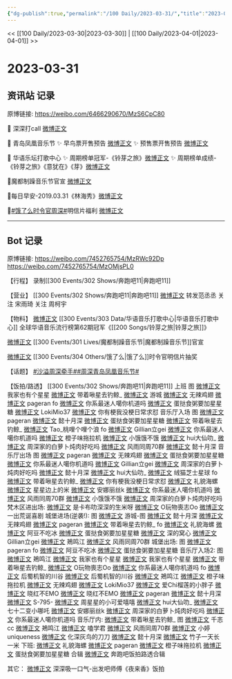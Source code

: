 ```yaml
---
{"dg-publish":true,"permalink":"/100 Daily/2023-03-31/","title":"2023-03-31","created":"2023-03-31T20:56:13.000+08:00","updated":"2023-04-11T14:46:31.000+08:00"}
---
```



<< [[100 Daily/2023-03-30\|2023-03-30]] | [[100 Daily/2023-04-01\|2023-04-01]] >>

# 2023-03-31

## 资讯站 记录

原博链接: https://weibo.com/6466290670/MzS6CpC80

🌟 深深打call [微博正文](https://weibo.com/6466290670/4885331386044160)

🌟 青岛凤凰音乐节
✨ 早鸟票开售预告 [微博正文](https://weibo.com/6466290670/4885298285119995)
✨ 预售票开售预告 [微博正文](https://weibo.com/6466290670/4885321403340921)

🌟 华语乐坛打歌中心
✨ 周期榜单冠军-《铃芽之旅》[微博正文](https://weibo.com/6466290670/4885338583729276)
✨ 周期榜单成绩-《铃芽之旅》《意犹在》《芽》[微博正文](https://weibo.com/6466290670/4885297827156592)

🌟魔都制躁音乐节官宣 [微博正文](https://weibo.com/6466290670/4885344610685583)

🌟每日早安-2019.03.31《林海秀》[微博正文](https://weibo.com/6466290670/4885263128724005)

🌟[#饿了么时令官周深#](https://s.weibo.com/weibo?q=%23%E9%A5%BF%E4%BA%86%E4%B9%88%E6%97%B6%E4%BB%A4%E5%AE%98%E5%91%A8%E6%B7%B1%23)明信片福利 [微博正文](https://weibo.com/6466290670/4885392660890975)

---
## Bot 记录

原博链接:
https://weibo.com/7452765754/MzRWc92Dp
https://weibo.com/7452765754/MzOMjsPL0

【行程】
录制[[300 Events/302 Shows/奔跑吧11\|奔跑吧11]]

【营业】
[[300 Events/302 Shows/奔跑吧11\|奔跑吧11]]
[微博正文](http://weibo.com/1736988591/MzNNVwq5l) 转发范丞丞
关注 宋雨琦
关注 周柯宇

【物料】
[微博正文](http://weibo.com/7186370005/MzNDxm98g) [[300 Events/303 Data/华语音乐打歌中心\|华语音乐打歌中心]] 全球华语音乐流行榜第62期冠军《[[200 Songs/铃芽之旅\|铃芽之旅]]》

[微博正文](https://weibo.com/7740679900/MzNM2dVzh) [[300 Events/301 Lives/魔都制躁音乐节\|魔都制躁音乐节]]官宣

[微博正文](http://weibo.com/7756461320/MzPgBgINJ) [[300 Events/304 Others/饿了么\|饿了么]]时令官明信片抽奖

【话题】
[#沙溢周深牵手#](https://s.weibo.com/weibo?q=%23%E6%B2%99%E6%BA%A2%E5%91%A8%E6%B7%B1%E7%89%B5%E6%89%8B%23)[#周深青岛凤凰音乐节#](https://s.weibo.com/weibo?q=%23%E5%91%A8%E6%B7%B1%E9%9D%92%E5%B2%9B%E5%87%A4%E5%87%B0%E9%9F%B3%E4%B9%90%E8%8A%82%23)

【饭拍/路透】
[[300 Events/302 Shows/奔跑吧11\|奔跑吧11]]
上班
图
[微博正文](http://weibo.com/7423554418/MzO104IPg) 我家也有个星星
[微博正文](https://weibo.com/3246571812/MzO1z09ef) 带着啾星去钓鲸_
[微博正文](http://weibo.com/1801743981/MzNWwjWLO) 游城
[微博正文](https://weibo.com/7495641082/MzNYErd7h) 无辣鸡翅
[微博正文](https://weibo.com/7633014126/MzO0JjxXw) pageran
fo
[微博正文](http://weibo.com/7724525486/MzNXWrIUw) 你系最迷人噶你机道吗
[微博正文](https://weibo.com/6048634807/MzO1T5IdO) 蛋挞食粥要加星星糖
[微博正文](https://weibo.com/2250702464/MzS0xFs0S) LokiMio37
[微博正文](https://weibo.com/5883478724/MzO24xDPM) 你有梗我没梗日常求怼
音乐厅入场
图
[微博正文](http://weibo.com/7633014126/MzObd1myN) pageran
[微博正文](https://weibo.com/5635213381/MzOiegQw8) 懿十月深
[微博正文](https://weibo.com/6048634807/MzO9nwZSR) 蛋挞食粥要加星星糖
[微博正文](https://weibo.com/3246571812/MzO8GpESL) 带着啾星去钓鲸_
[微博正文](http://weibo.com/7821303416/MzS4MFPJD) Tao_桃哩个哩个浪
fo
[微博正文](http://weibo.com/5355738926/MzOa1w1q1) Gillian立gei
[微博正文](https://weibo.com/7724525486/MzO5KsFBR) 你系最迷人噶你机道吗
[微博正文](http://weibo.com/6985585754/MzOgEf4Qa) 橙子味拖拉机
[微博正文](https://weibo.com/6296419187/MzObWzU9r) 小饿饿不饿
[微博正文](http://weibo.com/5178452393/MzOenAMCN) hui大仙叻_
[微博正文](https://weibo.com/7017597412/MzO8FANTE) 周深家的白萝卜炖肉好吃吗
[微博正文](https://weibo.com/6735440572/MzOqk2MX5) 风雨同周70群
[微博正文](https://weibo.com/5635213381/MzOxDkQQm) 懿十月深
音乐厅出场
图
[微博正文](http://weibo.com/7633014126/MzOqp6nyx) pageran
[微博正文](http://weibo.com/7495641082/MzOv8cUiR) 无辣鸡翅
[微博正文](http://weibo.com/6048634807/MzOvopINW) 蛋挞食粥要加星星糖
[微博正文](http://weibo.com/7724525486/MzOIrh1tG) 你系最迷人噶你机道吗
[微博正文](https://weibo.com/5355738926/MzOzeAJJ4) Gillian立gei
[微博正文](http://weibo.com/7017597412/MzOHSoT3n) 周深家的白萝卜炖肉好吃吗
[微博正文](http://weibo.com/5635213381/MzOK1DGW4) 懿十月深
[微博正文](https://weibo.com/5178452393/MzOrYyHcg) hui大仙叻_
[微博正文](https://weibo.com/7771428276/MzR6Qw8cY) 绒猫芝士星球
fo
[微博正文](https://weibo.com/3246571812/MzOsmgwas) 带着啾星去钓鲸_
[微博正文](https://weibo.com/5883478724/MzOrv0T9u) 你有梗我没梗日常求怼
[微博正文](https://weibo.com/6574081415/MzOn9yDla) 礼貌海螺
[微博正文](https://weibo.com/6091091191/MzOtsb1hg) 星星边上的米
[微博正文](https://weibo.com/2158306174/MzOxggRXg) 安娜丽丝k
[微博正文](https://weibo.com/7724525486/MzOpEraWl) 你系最迷人噶你机道吗
[微博正文](http://weibo.com/6735440572/MzOGw6yJK) 风雨同周70群
[微博正文](http://weibo.com/6296419187/MzP3RsVVW) 小饿饿不饿
[微博正文](http://weibo.com/7017597412/MzP4csQbf) 周深家的白萝卜炖肉好吃吗
梵木区进出场:
[微博正文](https://weibo.com/6572107419/MzOZwiwD8) 是卡布叻深深的生米呀
[微博正文](https://weibo.com/3503135563/MzOPO6WGY) O玩物喪志Oo
[微博正文](https://weibo.com/7494394989/MzPDScdOj) 一出荒诞喜剧
城堡进场(逆袭!):
图
[微博正文](http://weibo.com/1801743981/MzPyPyeB5) 游城-图
[微博正文](http://weibo.com/5635213381/MzPETtxpl) 懿十月深
[微博正文](http://weibo.com/7495641082/MzPFobkw2) 无辣鸡翅
[微博正文](http://weibo.com/7633014126/MzPHH96nw) pageran
[微博正文](http://weibo.com/3246571812/MzPNYiPzR) 带着啾星去钓鲸_
fo
[微博正文](http://weibo.com/6574081415/MzPza02LT) 礼貌海螺
[微博正文](http://weibo.com/5975015951/MzPzNdwEj) 阿豆不吃冰
[微博正文](http://weibo.com/6048634807/MzPBbyOV7) 蛋挞食粥要加星星糖
[微博正文](https://weibo.com/6576330585/MzPD05zl8) 深的窝心
[微博正文](https://weibo.com/5355738926/4885460738638157) Gillian立gei
[微博正文](http://weibo.com/2141564130/MzPLX1Cl6) 鴂鸣江
[微博正文](http://weibo.com/6735440572/MzPW5yi6T) 风雨同周70群
城堡出场:
图
[微博正文](http://weibo.com/7633014126/MzQsWDnzh) pageran
fo
[微博正文](http://weibo.com/5975015951/MzQnndK9M) 阿豆不吃冰
[微博正文](http://weibo.com/6048634807/MzQvwwcIR) 蛋挞食粥要加星星糖
音乐厅入场2:
图
[微博正文](http://weibo.com/2141564130/MzQEPAQfu) 鴂鸣江
[微博正文](http://weibo.com/7423554418/MzQPH8a5F) 我家也有个星星
[微博正文](http://weibo.com/7423554418/MzRko6iRB) 我家也有个星星
[微博正文](http://weibo.com/3246571812/MzQZ66j6K) 带着啾星去钓鲸_
[微博正文](http://weibo.com/3503135563/MzQFA0D1g) O玩物喪志Oo
[微博正文](https://weibo.com/7724525486/MzRjl5PKp) 你系最迷人噶你机道吗
fo
[微博正文](https://weibo.com/5601923720/MzQEbu5VY) 后蜀机智的川谷
[微博正文](https://weibo.com/5601923720/MzQKu6ueE) 后蜀机智的川谷
[微博正文](http://weibo.com/2141564130/MzQJkBUBy) 鴂鸣江
[微博正文](http://weibo.com/6985585754/MzQTatvD6) 橙子味拖拉机
[微博正文](http://weibo.com/7495641082/MzQRwvGUe) 无辣鸡翅
[微博正文](http://weibo.com/2250702464/MzQMT3hAR) LokiMio37
[微博正文](http://weibo.com/3285475927/MzQTZCRid) 爱Chi榴莲的小胖子
[微博正文](https://weibo.com/6078619678/MzQUgtwYx) 晓红不EMO
[微博正文](http://weibo.com/6078619678/MzRlM4vsN) 晓红不EMO
[微博正文](http://weibo.com/7633014126/MzQXMbRVb) pageran
[微博正文](http://weibo.com/5635213381/MzQR9cjxU) 懿十月深
[微博正文](http://weibo.com/5480853438/MzR1I3eeZ) S-795-
[微博正文](http://weibo.com/7011300404/MzR81i6iq) 周星星的小可爱嘻嘻
[微博正文](https://weibo.com/5178452393/MzRbx2FBW) hui大仙叻_
[微博正文](http://weibo.com/3197477332/MzRbJtkKz) 七十二变小哪吒
[微博正文](https://weibo.com/2158306174/MzRi78ckO) 安娜丽丝k
[微博正文](http://weibo.com/7017597412/MzRG90vOZ) 周深家的白萝卜炖肉好吃吗
[微博正文](http://weibo.com/7724525486/MzRScg9ys) 你系最迷人噶你机道吗
音乐厅内:
[微博正文](http://weibo.com/3246571812/MzSkGb8Dj) 带着啾星去钓鲸_ 图
[微博正文](https://weibo.com/5241146396/MzRDbqYET) 千忞cc
[微博正文](https://weibo.com/2141564130/MzRrpkFxw) 鴂鸣江
[微博正文](http://weibo.com/1901459883/MzRLv7ksY) 嗑学君
[微博正文](https://weibo.com/6735440572/MzS23jFOj) 风雨同周70群
[微博正文](https://weibo.com/1752913730/MzRqeltRf) 小婷uniqueness
[微博正文](http://weibo.com/7002182285/MzRPSo1O5) 化深灰鸟的刀刀
[微博正文](https://weibo.com/5635213381/4885512999408083) 懿十月深
[微博正文](https://weibo.com/5647386451/4885510470504896) 竹子一天长一米
下班:
[微博正文](http://weibo.com/6574081415/MzSebCU4x) 礼貌海螺
[微博正文](http://weibo.com/7633014126/MzSgmnG0I) pageran
[微博正文](http://weibo.com/6985585754/MzSkzm9Vx) 橙子味拖拉机
[微博正文](https://weibo.com/6048634807/4885507618901818) 蛋挞食粥要加星星糖
合辑
[微博正文](https://weibo.com/1371117067/MzS9suaqv) 奔跑吧饭拍路透合辑

其它：
[微博正文](https://weibo.com/2641418001/LmbfU0LlA) 深深吸一口气-出发吧师傅《夜来香》饭拍
